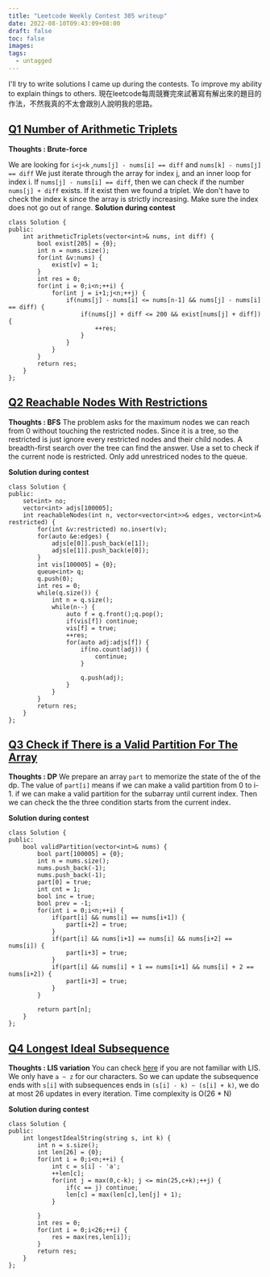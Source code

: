 ```yaml
---
title: "Leetcode Weekly Contest 305 writeup"
date: 2022-08-10T09:43:09+08:00
draft: false 
toc: false
images:
tags:
  - untagged
---
```


I'll try to write solutions I came up during the contests. To improve my ability to explain things to others.
現在leetcode每周競賽完來試著寫有解出來的題目的作法，不然我真的不太會跟別人說明我的思路。

## [Q1 Number of Arithmetic Triplets](https://leetcode.com/problems/number-of-arithmetic-triplets/)
**Thoughts : Brute-force**

We are looking for `i<j<k` ,`nums[j] - nums[i] == diff` and `nums[k] - nums[j] == diff`
We just iterate through the array for index j, and an inner loop for index i.
If `nums[j] - nums[i] == diff`, then we can check if the number `nums[j] + diff` exists. If it exist then we found a triplet. 
We don't have to check the index k since the array is strictly increasing.
Make sure the index does not go out of range.
**Solution during contest**
```cpp=
class Solution {
public:
    int arithmeticTriplets(vector<int>& nums, int diff) {
        bool exist[205] = {0};
        int n = nums.size();
        for(int &v:nums) {
            exist[v] = 1;
        }
        int res = 0;
        for(int i = 0;i<n;++i) {
            for(int j = i+1;j<n;++j) {
                if(nums[j] - nums[i] <= nums[n-1] && nums[j] - nums[i] == diff) {
                    if(nums[j] + diff <= 200 && exist[nums[j] + diff]) {
                        ++res;
                    }
                }
            }
        }
        return res;
    }
};
```

## [Q2 Reachable Nodes With Restrictions](https://leetcode.com/problems/reachable-nodes-with-restrictions/)
**Thoughts : BFS**
The problem asks for the maximum nodes we can reach from 0 without touching the restricted nodes. Since it is a tree, so the restricted is just ignore every restricted nodes and their child nodes. 
A breadth-first search over the tree can find the answer. Use a set to check if the current node is restricted. Only add unrestriced nodes to the queue.

**Solution during contest**
```cpp=
class Solution {
public:
    set<int> no;
    vector<int> adjs[100005];
    int reachableNodes(int n, vector<vector<int>>& edges, vector<int>& restricted) {
        for(int &v:restricted) no.insert(v);
        for(auto &e:edges) {
            adjs[e[0]].push_back(e[1]);
            adjs[e[1]].push_back(e[0]);
        }
        int vis[100005] = {0};
        queue<int> q;
        q.push(0);
        int res = 0;
        while(q.size()) {
            int n = q.size();
            while(n--) {
                auto f = q.front();q.pop();
                if(vis[f]) continue;
                vis[f] = true;
                ++res;
                for(auto adj:adjs[f]) {
                    if(no.count(adj)) {
                        continue;
                    }
                    
                    q.push(adj);
                }
            }
        }
        return res;
    }
};
```
## [Q3 Check if There is a Valid Partition For The Array](https://leetcode.com/problems/check-if-there-is-a-valid-partition-for-the-array/)
**Thoughts : DP**
We prepare an array `part` to memorize the state of the of the dp.
The value of `part[i]` means if we can make a valid partition from 0 to i-1.
if we can make a valid partition for the subarray until current index. Then we can check the the three condition starts from the current index.

**Solution during contest**
```cpp=
class Solution {
public:
    bool validPartition(vector<int>& nums) {
        bool part[100005] = {0};
        int n = nums.size();
        nums.push_back(-1);
        nums.push_back(-1);
        part[0] = true;
        int cnt = 1;
        bool inc = true;
        bool prev = -1;
        for(int i = 0;i<n;++i) {
            if(part[i] && nums[i] == nums[i+1]) {
                part[i+2] = true;
            }
            if(part[i] && nums[i+1] == nums[i] && nums[i+2] == nums[i]) {
                part[i+3] = true;
            }
            if(part[i] && nums[i] + 1 == nums[i+1] && nums[i] + 2 == nums[i+2]) {
                part[i+3] = true;
            }
        }

        return part[n];
    }
};
```

## [Q4 Longest Ideal Subsequence](https://leetcode.com/problems/longest-ideal-subsequence/)
**Thoughts : LIS variation**
You can check [here](https://web.ntnu.edu.tw/~algo/Subsequence.html) if you are not familiar with LIS.
We only have `a ~ z` for our characters. So we can update the subsequence ends with `s[i]` with subsequences ends in `(s[i] - k) ~ (s[i] + k)`, we do at most 26 updates in every iteration.
Time complexity is O(26 * N)

**Solution during contest**
```cpp=
class Solution {
public:
    int longestIdealString(string s, int k) {
        int n = s.size();
        int len[26] = {0};
        for(int i = 0;i<n;++i) {
            int c = s[i] - 'a';
            ++len[c];
            for(int j = max(0,c-k); j <= min(25,c+k);++j) {
                if(c == j) continue;
                len[c] = max(len[c],len[j] + 1);
            }
            
        }
        int res = 0;
        for(int i = 0;i<26;++i) {
            res = max(res,len[i]);
        }
        return res;
    }
};
```

